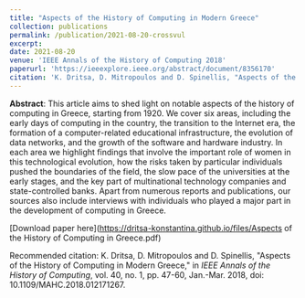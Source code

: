 ```yaml
---
title: "Aspects of the History of Computing in Modern Greece"
collection: publications
permalink: /publication/2021-08-20-crossvul
excerpt: 
date: 2021-08-20
venue: 'IEEE Annals of the History of Computing 2018'
paperurl: 'https://ieeexplore.ieee.org/abstract/document/8356170'
citation: 'K. Dritsa, D. Mitropoulos and D. Spinellis, "Aspects of the History of Computing in Modern Greece," in <i>IEEE Annals of the History of Computing</i>, vol. 40, no. 1, pp. 47-60, Jan.-Mar. 2018, doi: 10.1109/MAHC.2018.012171267.'
---
```

**Abstract**: This article aims to shed light on notable aspects of the history of computing in Greece, starting from 1920. We cover six areas, including the early days of computing in the country, the transition to the Internet era, the formation of a computer-related educational infrastructure, the evolution of data networks, and the growth of the software and hardware industry. In each area we highlight findings that involve the important role of women in this technological evolution, how the risks taken by particular individuals pushed the boundaries of the field, the slow pace of the universities at the early stages, and the key part of multinational technology companies and state-controlled banks. Apart from numerous reports and publications, our sources also include interviews with individuals who played a major part in the development of computing in Greece.

[Download paper here](https://dritsa-konstantina.github.io/files/Aspects of the History of Computing in Greece.pdf)

Recommended citation: K. Dritsa, D. Mitropoulos and D. Spinellis, "Aspects of the History of Computing in Modern Greece," in <i>IEEE Annals of the History of Computing</i>, vol. 40, no. 1, pp. 47-60, Jan.-Mar. 2018, doi: 10.1109/MAHC.2018.012171267.
